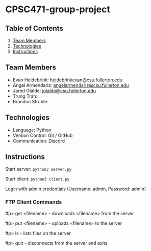 # CPSC471-group-project

## Table of Contents

1. [Team Members](#team-members)
2. [Technologies](#technologies)
3. [Instructions](#instructions)

## Team Members

- Evan Heidebrink: heidebrinkevan@csu.fullerton.edu
- Angel Armendariz: angelarmendariz@csu.fullerton.edu
- Jared Olalde: jolalde@csu.fullerton.edu
- Trung Tran:
- Brandon Struble:

## Technologies

- Language: Python
- Version Control: Git / GitHub
- Communication: Discord

## Instructions

Start server: `python3 server.py`

Start client: `python3 client.py`

Login with admin credentials (Username: admin, Password: admin)

### FTP Client Commands

ftp> get &lt;filename&gt; - downloads &lt;filename&gt; from the server

ftp> put &lt;filename&gt; - uploads &lt;filename&gt; to the server

ftp> ls - lists files on the server

ftp> quit - disconnects from the server and exits

